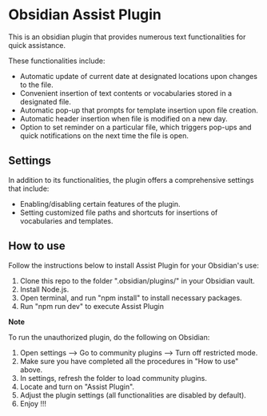 # Obsidian Assist Plugin

This is an obsidian plugin that provides numerous text functionalities for quick assistance. 

These functionalities include:
- Automatic update of current date at designated locations upon changes to the file.
- Convenient insertion of text contents or vocabularies stored in a designated file.
- Automatic pop-up that prompts for template insertion upon file creation.
- Automatic header insertion when file is modified on a new day.
- Option to set reminder on a particular file, which triggers pop-ups and quick notifications on the next time the file is open.

## Settings 

In addition to its functionalities, the plugin offers a comprehensive settings that include:
- Enabling/disabling certain features of the plugin.
- Setting customized file paths and shortcuts for insertions of vocabularies and templates.

## How to use

Follow the instructions below to install Assist Plugin for your Obsidian's use:
1. Clone this repo to the folder ".obsidian/plugins/" in your Obsidian vault.
2. Install Node.js.
3. Open terminal, and run "npm install" to install necessary packages.
4. Run "npm run dev" to execute Assist Plugin

**Note**

To run the unauthorized plugin, do the following on Obsidian:
1. Open settings --> Go to community plugins --> Turn off restricted mode.
2. Make sure you have completed all the procedures in "How to use" above.
3. In settings, refresh the folder to load community plugins.
4. Locate and turn on "Assist Plugin".
5. Adjust the plugin settings (all functionalities are disabled by default).
6. Enjoy !!!

